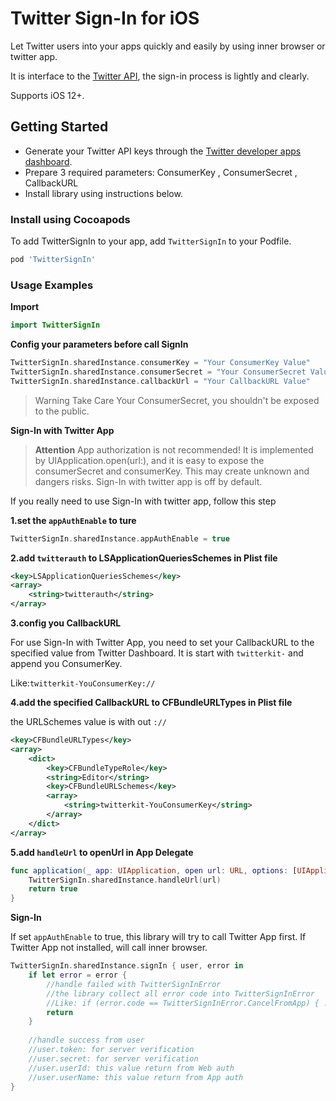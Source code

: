 # Twitter Sign-In for iOS

Let Twitter users into your apps quickly and easily by using inner browser or twitter app.

It is interface to the [Twitter API](https://developer.twitter.com/en/docs/authentication/oauth-1-0a/obtaining-user-access-tokens), the sign-in process is lightly and clearly.

Supports iOS 12+.

## Getting Started

- Generate your Twitter API keys through the [Twitter developer apps dashboard](https://apps.twitter.com/).
- Prepare 3 required parameters: ConsumerKey , ConsumerSecret , CallbackURL
- Install library using instructions below.

### Install using Cocoapods

To add TwitterSignIn to your app, add `TwitterSignIn` to your Podfile.

```ruby
pod 'TwitterSignIn'
```

### Usage Examples

**Import**

```swift
import TwitterSignIn
```

**Config your parameters before call SignIn**

```swift
TwitterSignIn.sharedInstance.consumerKey = "Your ConsumerKey Value"
TwitterSignIn.sharedInstance.consumerSecret = "Your ConsumerSecret Value "
TwitterSignIn.sharedInstance.callbackUrl = "Your CallbackURL Value"
```

> Warning
> Take Care Your ConsumerSecret, you shouldn't be exposed to the public.

**Sign-In with Twitter App**

>**Attention**
>App authorization is not recommended!
>It is implemented by UIApplication.open(url:), and it is easy to expose the consumerSecret and consumerKey.
>This may create unknown and dangers risks.
>Sign-In with twitter app is off by default.

If you really need to use Sign-In with twitter app, follow this step

**1.set the `appAuthEnable` to ture**

```swift
TwitterSignIn.sharedInstance.appAuthEnable = true
```

**2.add `twitterauth` to LSApplicationQueriesSchemes in Plist file**

```xml
<key>LSApplicationQueriesSchemes</key>
<array>
	<string>twitterauth</string>
</array>
```

**3.config you CallbackURL**

For use Sign-In with Twitter App, you need to set your CallbackURL to the specified value from Twitter Dashboard. It is start with `twitterkit-` and append you ConsumerKey.

Like:`twitterkit-YouConsumerKey://`

**4.add the specified CallbackURL to CFBundleURLTypes in Plist file**

the URLSchemes value is with out `://`

```xml
<key>CFBundleURLTypes</key>
<array>
	<dict>
		<key>CFBundleTypeRole</key>
		<string>Editor</string>
		<key>CFBundleURLSchemes</key>
		<array>
			<string>twitterkit-YouConsumerKey</string>
		</array>
	</dict>
</array>
```

**5.add `handleUrl` to openUrl in App Delegate**

```swift
func application(_ app: UIApplication, open url: URL, options: [UIApplication.OpenURLOptionsKey : Any] = [:]) -> Bool {
	TwitterSignIn.sharedInstance.handleUrl(url)
	return true
}
```

**Sign-In**

If set `appAuthEnable` to true, this library will try to call Twitter App first. If Twitter App not installed, will call inner browser.

```swift
TwitterSignIn.sharedInstance.signIn { user, error in
	if let error = error {
		//handle failed with TwitterSignInError
		//the library collect all error code into TwitterSignInError
		//Like: if (error.code == TwitterSignInError.CancelFromApp) { ... }
		return
	}
	
	//handle success from user
	//user.token: for server verification
	//user.secret: for server verification
	//user.userId: this value return from Web auth 
	//user.userName: this value return from App auth 
}
```

